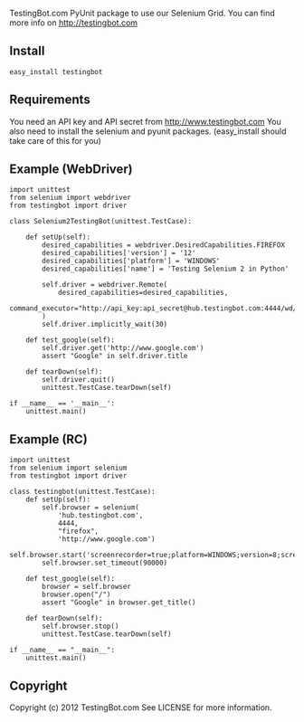 TestingBot.com PyUnit package to use our Selenium Grid.
You can find more info on http://testingbot.com

Install
-------

`easy_install testingbot`

Requirements
------------

You need an API key and API secret from http://www.testingbot.com
You also need to install the selenium and pyunit packages. (easy_install should take care of this for you)

Example (WebDriver)
-------------

    import unittest
    from selenium import webdriver
    from testingbot import driver

    class Selenium2TestingBot(unittest.TestCase):

        def setUp(self):
            desired_capabilities = webdriver.DesiredCapabilities.FIREFOX
            desired_capabilities['version'] = '12'
            desired_capabilities['platform'] = 'WINDOWS'
            desired_capabilities['name'] = 'Testing Selenium 2 in Python'

            self.driver = webdriver.Remote(
                desired_capabilities=desired_capabilities,
                command_executor="http://api_key:api_secret@hub.testingbot.com:4444/wd/hub"
            )
            self.driver.implicitly_wait(30)

        def test_google(self):
            self.driver.get('http://www.google.com')
            assert "Google" in self.driver.title

        def tearDown(self):
            self.driver.quit()
            unittest.TestCase.tearDown(self)

    if __name__ == '__main__':
        unittest.main()


Example (RC)
-------------

    import unittest
    from selenium import selenium
    from testingbot import driver

    class testingbot(unittest.TestCase):
        def setUp(self):
            self.browser = selenium(
                'hub.testingbot.com',
                4444,
                "firefox",
                'http://www.google.com')
            self.browser.start('screenrecorder=true;platform=WINDOWS;version=8;screenshot=false')
            self.browser.set_timeout(90000)

        def test_google(self):
            browser = self.browser
            browser.open("/")
            assert "Google" in browser.get_title()

        def tearDown(self):
            self.browser.stop()
            unittest.TestCase.tearDown(self)

    if __name__ == "__main__":
        unittest.main()
        
Copyright
---------

Copyright (c) 2012 TestingBot.com
See LICENSE for more information.